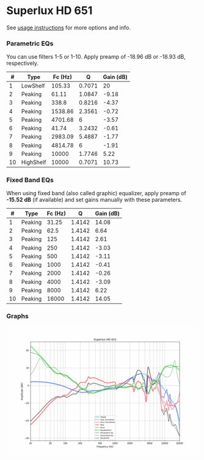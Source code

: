 # Superlux HD 651
See [usage instructions](https://github.com/jaakkopasanen/AutoEq#usage) for more options and info.

### Parametric EQs
You can use filters 1-5 or 1-10. Apply preamp of -18.96 dB or -18.93 dB, respectively.

|   # | Type      |   Fc (Hz) |      Q |   Gain (dB) |
|-----|-----------|-----------|--------|-------------|
|   1 | LowShelf  |    105.33 | 0.7071 |       20    |
|   2 | Peaking   |     61.11 | 1.0847 |       -9.18 |
|   3 | Peaking   |    338.8  | 0.8216 |       -4.37 |
|   4 | Peaking   |   1538.86 | 2.3561 |       -0.72 |
|   5 | Peaking   |   4701.68 | 6      |       -3.57 |
|   6 | Peaking   |     41.74 | 3.2432 |       -0.61 |
|   7 | Peaking   |   2983.09 | 5.4887 |       -1.77 |
|   8 | Peaking   |   4814.78 | 6      |       -1.91 |
|   9 | Peaking   |  10000    | 1.7746 |        5.22 |
|  10 | HighShelf |  10000    | 0.7071 |       10.73 |

### Fixed Band EQs
When using fixed band (also called graphic) equalizer, apply preamp of **-15.52 dB** (if available) and set gains manually with these parameters.

|   # | Type    |   Fc (Hz) |      Q |   Gain (dB) |
|-----|---------|-----------|--------|-------------|
|   1 | Peaking |     31.25 | 1.4142 |       14.08 |
|   2 | Peaking |     62.5  | 1.4142 |        6.64 |
|   3 | Peaking |    125    | 1.4142 |        2.61 |
|   4 | Peaking |    250    | 1.4142 |       -3.03 |
|   5 | Peaking |    500    | 1.4142 |       -3.11 |
|   6 | Peaking |   1000    | 1.4142 |       -0.41 |
|   7 | Peaking |   2000    | 1.4142 |       -0.26 |
|   8 | Peaking |   4000    | 1.4142 |       -3.09 |
|   9 | Peaking |   8000    | 1.4142 |        6.22 |
|  10 | Peaking |  16000    | 1.4142 |       14.05 |

### Graphs
![](./Superlux%20HD%20651.png)
